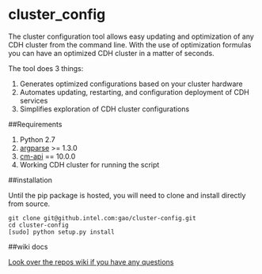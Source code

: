 cluster_config
==========
The cluster configuration tool allows easy updating and optimization of any CDH cluster from the command line. With the use of optimization formulas you can have an optimized CDH cluster in a matter of seconds.

The tool does 3 things:

1. Generates optimized configurations based on your cluster hardware
2. Automates updating, restarting, and configuration deployment of CDH services
3. Simplifies exploration of CDH cluster configurations

##Requirements
1. Python 2.7
2. [argparse](https://docs.python.org/2.7/library/argparse.html) >= 1.3.0
3. [cm-api](https://github.com/cloudera/cm_api) == 10.0.0
4. Working CDH cluster for running the script

##installation

Until the pip package is hosted, you will need to clone and install directly from source.

```
git clone git@github.intel.com:gao/cluster-config.git
cd cluster-config
[sudo] python setup.py install
```

##wiki docs

[Look over the repos wiki if you have any questions](../../wiki)

